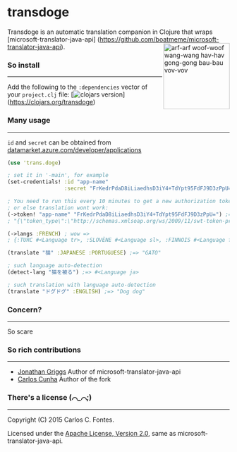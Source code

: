 transdoge
==========
Transdoge is an automatic translation companion in Clojure that wraps [microsoft-translator-java-api]
(https://github.com/boatmeme/microsoft-translator-java-api).
<img src="https://i.imgflip.com/dk7q3.jpg"
     alt="arf-arf woof-woof wang-wang hav-hav gong-gong bau-bau vov-vov"
     title="Automatic translation companion doge"
     align="right"
     height="150px"/>

### So install
----------
Add the following to the `:dependencies` vector of your `project.clj` file:
[![clojars version](https://clojars.org/transdoge/latest-version.svg?raw=true)]
(https://clojars.org/transdoge)

### Many usage
----------
`id` and `secret` can be obtained from [datamarket.azure.com/developer/applications](https://datamarket.azure.com/developer/applications)
```clojure
(use 'trans.doge)

; set it in '-main', for example
(set-credentials! :id "app-name"
                  :secret "FrKedrPdaD8iLiaedhsD3iY4+TdYpt95FdFJ9D3zPpU=") ; not my secret

; You need to run this every 10 minutes to get a new authorization token,
; or else translation wont work:
(->token! "app-name" "FrKedrPdaD8iLiaedhsD3iY4+TdYpt95FdFJ9D3zPpU=") ;=>
; "{\"token_type\":\"http://schemas.xmlsoap.org/ws/2009/11/swt-token-profile-1.0\",\"access_token\":\"http%3a%2f%2fschemas.xmlsoap.org%2fws%2f2005%2f05%2fidentity%2fclaims%2fnameidentifier=app-name&http%3a%2f%2fschemas.microsoft.com%2faccesscontrolservice%2f2010%2f07%2fclaims%2fidentityprovider=https%3a%2f%2fdatamarket.accesscontrol.windows.net%2f&Audience=http%3a%2f%2fapi.microsofttranslator.com&ExpiresOn=1416156838&Issuer=https%3a%2f%2fdatamarket.accesscontrol.windows.net%2f&HMACSHA256=%2fLYJay0Cnysu%2bzdB2BDNtaRuA6vwgerTeJwIDPg0O58%3d\",\"expires_in\":\"599\",\"scope\":\"http://api.microsofttranslator.com\"}"

(->langs :FRENCH) ; wow =>
; {:TURC #<Language tr>, :SLOVÈNE #<Language sl>, :FINNOIS #<Language fi>, :INDONÉSIEN #<Language id>, :SLOVAQUE #<Language sk>, :ALLEMAND #<Language de>, :NORVÉGIEN #<Language no>, :DANOIS #<Language da>, :RUSSE #<Language ru>, :ITALIEN #<Language it>, :JAPONAIS #<Language ja>, :TCHÈQUE #<Language cs>, :PORTUGAIS #<Language pt>, :MALAISIEN #<Language ms>, :POLONAIS #<Language pl>, :CORÉEN #<Language ko>, :PERSE #<Language fa>, :BULGARE #<Language bg>, :LITUANIEN #<Language lt>, :AUTO_DETECT #<Language >, :LETTON #<Language lv>, :CHINOIS SIMPLIFIÉ #<Language zh-CHS>, :HINDI #<Language hi>, :HÉBREU #<Language he>, :CHINOIS TRADITIONNEL #<Language zh-CHT>, :URDU #<Language ur>, :HAÏTIEN #<Language ht>, :SUÉDOIS #<Language sv>, :NÉERLANDAIS #<Language nl>, :ESTONIEN #<Language et>, :GREC #<Language el>, :ESPAGNOL #<Language es>, :CATALAN #<Language ca>, :UKRAINIEN #<Language uk>, :THAÏ #<Language th>, :ROUMAIN #<Language ro>, :HMONG DAW #<Language mww>, :FRANÇAIS #<Language fr>, :VIETNAMIEN #<Language vi>, :HONGROIS #<Language hu>, :ARABE #<Language ar>, :ANGLAIS #<Language en>}

(translate "猫" :JAPANESE :PORTUGUESE) ;=> "GATO"

; such language auto-detection
(detect-lang "猫を被る") ;=> #<Language ja>

; such translation with language auto-detection
(translate "ドグドグ" :ENGLISH) ;=> "Dog dog"
```

### Concern?
----------
So scare

### So rich contributions
----------
- [Jonathan Griggs](https://github.com/boatmeme) Author of microsoft-translator-java-api
- [Carlos Cunha](https://github.com/ccfontes) Author of the fork

### There's a license (⌒_⌒;)
----------
Copyright (C) 2015 Carlos C. Fontes.

Licensed under the [Apache License, Version 2.0](https://www.apache.org/licenses/LICENSE-2.0), same as microsoft-translator-java-api.